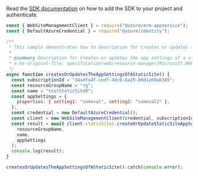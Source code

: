 Read the [SDK documentation](https://github.com/Azure/azure-sdk-for-js/blob/%40azure%2Farm-appservice_12.0.0/sdk/appservice/arm-appservice/README.md) on how to add the SDK to your project and authenticate.

```javascript
const { WebSiteManagementClient } = require("@azure/arm-appservice");
const { DefaultAzureCredential } = require("@azure/identity");

/**
 * This sample demonstrates how to Description for Creates or updates the app settings of a static site.
 *
 * @summary Description for Creates or updates the app settings of a static site.
 * x-ms-original-file: specification/web/resource-manager/Microsoft.Web/stable/2021-03-01/examples/CreateOrUpdateStaticSiteAppSettings.json
 */
async function createsOrUpdatesTheAppSettingsOfAStaticSite() {
  const subscriptionId = "34adfa4f-cedf-4dc0-ba29-b6d1a69ab345";
  const resourceGroupName = "rg";
  const name = "testStaticSite0";
  const appSettings = {
    properties: { setting1: "someval", setting2: "someval2" },
  };
  const credential = new DefaultAzureCredential();
  const client = new WebSiteManagementClient(credential, subscriptionId);
  const result = await client.staticSites.createOrUpdateStaticSiteAppSettings(
    resourceGroupName,
    name,
    appSettings
  );
  console.log(result);
}

createsOrUpdatesTheAppSettingsOfAStaticSite().catch(console.error);
```
